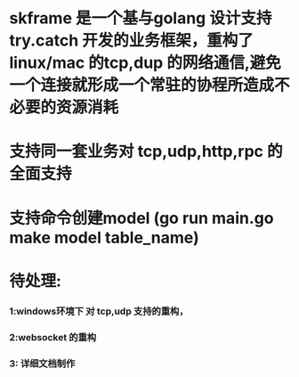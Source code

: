 # skframe 是一个基与golang 设计支持try.catch 开发的业务框架，重构了linux/mac 的tcp,dup 的网络通信,避免一个连接就形成一个常驻的协程所造成不必要的资源消耗
# 支持同一套业务对 tcp,udp,http,rpc 的全面支持 
# 支持命令创建model (go run main.go make model table_name)

# 待处理:
### 1:windows环境下 对 tcp,udp 支持的重构， 
### 2:websocket 的重构
### 3: 详细文档制作

